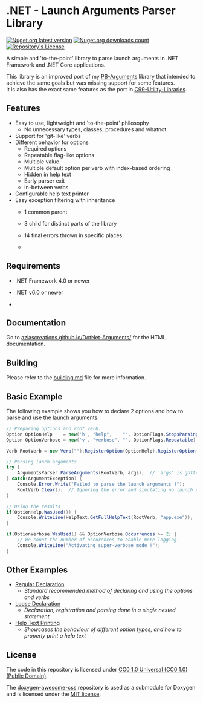 # .NET - Launch Arguments Parser Library

[![Nuget.org latest version](https://img.shields.io/nuget/v/NibblePoker.Library.Arguments?label=Latest%20version)](https://www.nuget.org/packages/NibblePoker.Library.Arguments)
[![Nuget.org downloads count](https://img.shields.io/nuget/dt/NibblePoker.Library.Arguments?label=Downloads)](https://www.nuget.org/packages/NibblePoker.Library.Arguments)
[![Repository's License](https://img.shields.io/github/license/aziascreations/DotNet-Arguments)](https://github.com/aziascreations/DotNet-Arguments/blob/master/LICENSE)

A simple and 'to-the-point' library to parse launch arguments in .NET Framework and .NET Core applications.

This library is an improved port of my [PB-Arguments](https://github.com/aziascreations/PB-Arguments) library that
intended to achieve the same goals but was
missing support for some features.<br>
It is also has the exact same features as the port
in [C99-Utility-Libraries](https://github.com/aziascreations/C99-Utility-Libraries).


## Features
* Easy to use, lightweight and 'to-the-point' philosophy
    * No unnecessary types, classes, procedures and whatnot
* Support for 'git-like' verbs
* Different behavior for options
    * Required options
    * Repeatable flag-like options
    * Multiple value
    * Multiple default option per verb with index-based ordering
    * Hidden in help text
    * Early parser exit
    * In-between verbs
* Configurable help text printer
* Easy exception filtering with inheritance
    * 1 common parent
    * 3 child for distinct parts of the library
    * 14 final errors thrown in specific places.

    * 
## Requirements
* .NET Framework 4.0 or newer
* .NET v6.0 or newer

* 
## Documentation
Go to [aziascreations.github.io/DotNet-Arguments/](https://aziascreations.github.io/DotNet-Arguments/) for the HTML
documentation.


## Building
Please refer to the [building.md](building.md) file for more information.


## Basic Example
The following example shows you how to declare 2 options and how to parse and use the launch arguments.

```csharp
// Preparing options and root verb.
Option OptionHelp    = new('h', "help",    "", OptionFlags.StopsParsing);
Option OptionVerbose = new('v', "verbose", "", OptionFlags.Repeatable);

Verb RootVerb = new Verb("").RegisterOption(OptionHelp).RegisterOption(OptionVerbose);

// Parsing lanch arguments
try {
    ArgumentsParser.ParseArguments(RootVerb, args);  // 'args' is gotten from Main().
} catch(ArgumentException) {
    Console.Error.Write("Failed to parse the launch arguments !");
    RootVerb.Clear();  // Ignoring the error and simulating no launch parameters.
}

// Using the results
if(OptionHelp.WasUsed()) {
    Console.WriteLine(HelpText.GetFullHelpText(RootVerb, "app.exe"));
}

if(OptionVerbose.WasUsed() && OptionVerbose.Occurrences >= 2) {
    // We count the number of occurences to enable more logging.
    Console.WriteLine("Activating super-verbose mode !");
}
```


## Other Examples
* [Regular Declaration](https://github.com/aziascreations/DotNet-Arguments/blob/master/NibblePoker.Library.Arguments.Examples/RegularDeclaration/RegularDeclaration.cs)
    * *Standard recommended method of declaring and using the options and verbs*
* [Loose Declaration](https://github.com/aziascreations/DotNet-Arguments/blob/master/NibblePoker.Library.Arguments.Examples/LooseDeclaration/LooseDeclaration.cs)
    * *Declaration, registration and parsing done in a single nested statement*
* [Help Text Printing](https://github.com/aziascreations/DotNet-Arguments/blob/master/NibblePoker.Library.Arguments.Examples/HelpTextPrinting/HelpTextPrinting.cs)
    * *Showcases the behaviour of different option types, and how to properly print a help text*


## License
The code in this repository is licensed under
[CC0 1.0 Universal (CC0 1.0) (Public Domain)](https://github.com/aziascreations/DotNet-Arguments/blob/master/LICENSE).

The [doxygen-awesome-css](https://github.com/jothepro/doxygen-awesome-css) repository is used as a
submodule for Doxygen and is licensed under
the [MIT license](https://github.com/jothepro/doxygen-awesome-css/blob/main/LICENSE).
